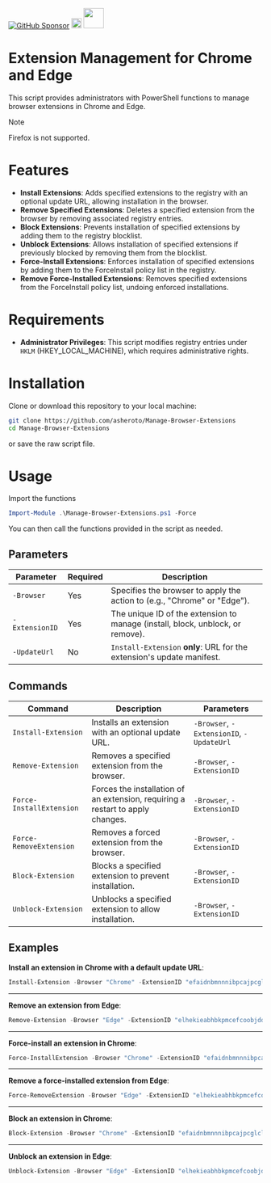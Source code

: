 [![GitHub Sponsor](https://img.shields.io/github/sponsors/asheroto?label=Sponsor&logo=GitHub)](https://github.com/sponsors/asheroto?frequency=one-time&sponsor=asheroto)
<a href="https://ko-fi.com/asheroto"><img src="https://ko-fi.com/img/githubbutton_sm.svg" alt="Ko-Fi Button" height="20px"></a>
<a href="https://www.buymeacoffee.com/asheroto"><img src="https://img.buymeacoffee.com/button-api/?text=Buy me a coffee&emoji=&slug=Manage-Browser-Extensions&button_colour=FFDD00&font_colour=000000&font_family=Lato&outline_colour=000000&coffee_colour=ffffff)" height="40px"></a>

# Extension Management for Chrome and Edge

This script provides administrators with PowerShell functions to manage browser extensions in Chrome and Edge.

> [!NOTE]
> Firefox is not supported.

# Features

- **Install Extensions**: Adds specified extensions to the registry with an optional update URL, allowing installation in the browser.
- **Remove Specified Extensions**: Deletes a specified extension from the browser by removing associated registry entries.
- **Block Extensions**: Prevents installation of specified extensions by adding them to the registry blocklist.
- **Unblock Extensions**: Allows installation of specified extensions if previously blocked by removing them from the blocklist.
- **Force-Install Extensions**: Enforces installation of specified extensions by adding them to the ForceInstall policy list in the registry.
- **Remove Force-Installed Extensions**: Removes specified extensions from the ForceInstall policy list, undoing enforced installations.

# Requirements

- **Administrator Privileges**: This script modifies registry entries under `HKLM` (HKEY_LOCAL_MACHINE), which requires administrative rights.

# Installation

Clone or download this repository to your local machine:

```bash
git clone https://github.com/asheroto/Manage-Browser-Extensions
cd Manage-Browser-Extensions
```

or save the raw script file.

# Usage

Import the functions

```powershell
Import-Module .\Manage-Browser-Extensions.ps1 -Force
```

You can then call the functions provided in the script as needed.

## Parameters

| Parameter      | Required | Description                                                                    |
| -------------- | -------- | ------------------------------------------------------------------------------ |
| `-Browser`     | Yes      | Specifies the browser to apply the action to (e.g., "Chrome" or "Edge").       |
| `-ExtensionID` | Yes      | The unique ID of the extension to manage (install, block, unblock, or remove). |
| `-UpdateUrl`   | No       | `Install-Extension` **only**: URL for the extension's update manifest.           |

## Commands

| Command                  | Description                                                                    | Parameters                               |
| ------------------------ | ------------------------------------------------------------------------------ | ---------------------------------------- |
| `Install-Extension`      | Installs an extension with an optional update URL.                             | `-Browser`, `-ExtensionID`, `-UpdateUrl` |
| `Remove-Extension`       | Removes a specified extension from the browser.                                | `-Browser`, `-ExtensionID`               |
| `Force-InstallExtension` | Forces the installation of an extension, requiring a restart to apply changes. | `-Browser`, `-ExtensionID`               |
| `Force-RemoveExtension`  | Removes a forced extension from the browser.                                   | `-Browser`, `-ExtensionID`               |
| `Block-Extension`        | Blocks a specified extension to prevent installation.                          | `-Browser`, `-ExtensionID`               |
| `Unblock-Extension`      | Unblocks a specified extension to allow installation.                          | `-Browser`, `-ExtensionID`               |

## Examples

**Install an extension in Chrome with a default update URL**:

```powershell
Install-Extension -Browser "Chrome" -ExtensionID "efaidnbmnnnibpcajpcglclefindmkaj"
```

---

**Remove an extension from Edge**:

```powershell
Remove-Extension -Browser "Edge" -ExtensionID "elhekieabhbkpmcefcoobjddigjcaadp"
```

---

**Force-install an extension in Chrome**:

```powershell
Force-InstallExtension -Browser "Chrome" -ExtensionID "efaidnbmnnnibpcajpcglclefindmkaj"
```

---

**Remove a force-installed extension from Edge**:

```powershell
Force-RemoveExtension -Browser "Edge" -ExtensionID "elhekieabhbkpmcefcoobjddigjcaadp"
```

---

**Block an extension in Chrome**:

```powershell
Block-Extension -Browser "Chrome" -ExtensionID "efaidnbmnnnibpcajpcglclefindmkaj"
```

---

**Unblock an extension in Edge**:

```powershell
Unblock-Extension -Browser "Edge" -ExtensionID "elhekieabhbkpmcefcoobjddigjcaadp"
```